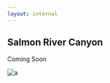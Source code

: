 ```yaml
---
layout: internal
---
```

## Salmon River Canyon


Coming Soon


![a](http://bloximages.chicago2.vip.townnews.com/missoulian.com/content/tncms/assets/v3/editorial/f/0e/f0e9e5dd-111d-5f65-ace5-953e7c209d23/5771dd307740f.image.jpg)
